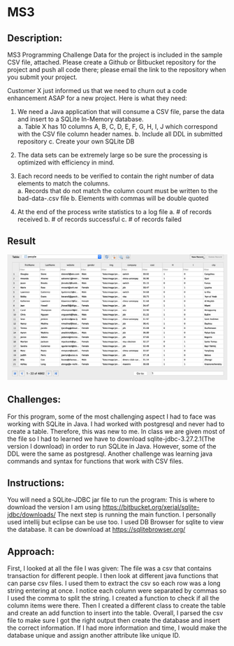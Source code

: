 # MS3
## Description:
MS3 Programming Challenge
Data for the project is included in the sample CSV file, attached. Please create a Github or Bitbucket repository for the project and push all code there; please email the link to the repository when you submit your project.

Customer X just informed us that we need to churn out a code enhancement ASAP for a new project.  Here is what they need:

1. We need a Java application that will consume a CSV file, parse the data and insert to a SQLite In-Memory database.  
a. Table X has 10 columns A, B, C, D, E, F, G, H, I, J which correspond with the CSV file column header names.
b. Include all DDL in submitted repository
c. Create your own SQLite DB

2. The data sets can be extremely large so be sure the processing is optimized with efficiency in mind.  

3. Each record needs to be verified to contain the right number of data elements to match the columns.  
a. Records that do not match the column count must be written to the bad-data-<timestamp>.csv file
b. Elements with commas will be double quoted

4. At the end of the process write statistics to a log file
a. # of records received
b. # of records successful
c. # of records failed

## Result
![alt text](sample.png "")
## Challenges:
For this program, some of the most challenging aspect I had to face was working with SQLite in Java. I had worked with postgresql and never had to create a table. Therefore, this was new to me. In class we are given most of the file so I had to learned we have to download sqlite-jdbc-3.27.2.1(The version I download) in order to run SQLite in Java. However, some of the DDL were the same as postgresql.  Another challenge was learning java commands and syntax for functions that work with CSV files.

## Instructions:
You will need a SQLite-JDBC jar file to run the program:
This is where to download the version I am using https://bitbucket.org/xerial/sqlite-jdbc/downloads/
The next step is running the main function. I personally used intellij but eclipse can be use too. I used DB Browser for sqlite to view the database. It can be download at https://sqlitebrowser.org/


## Approach:
First, I looked at all the file I was given: The file was a csv that contains transaction for different people. I then look at different java functions that can parse csv files. I used them to extract the csv so each row was a long string entering at once. I notice each column were separated by commas so I used the comma to split the string. I created a function to check if all the column items were there. Then I created a different class to create the table and create an add function to insert into the table. Overall, I parsed the csv file to make sure I got the right output then create the database and insert the correct information. If I had more information and time, I would make the database unique and assign another attribute like unique ID.
